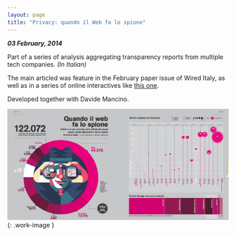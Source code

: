 ```yaml
---
layout: page
title: "Privacy: quando il Web fa lo spione"
---
```

***03 February, 2014***   

Part of a series of analysis aggregating transparency reports from multiple tech companies. *(In Italian)*


The main articled was feature in the February paper issue of Wired Italy, as well as in a series of online interactives like [this one](http://www.wired.it/internet/regole/2014/03/05/privacy-rete/).

Developed together with Davide Mancino.

![alt-text](/img/works/wired-privacy.png){: .work-image }